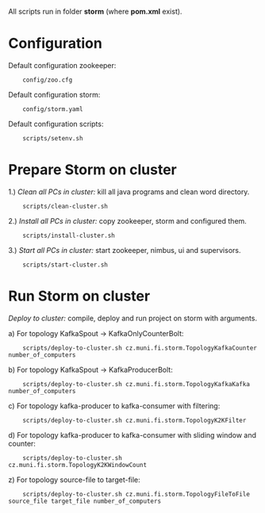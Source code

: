 All scripts run in folder <b>storm</b> (where <b>pom.xml</b> exist).

Configuration
============================

Default configuration zookeeper:

        config/zoo.cfg

Default configuration storm:

        config/storm.yaml

Default configuration scripts:

        scripts/setenv.sh


Prepare Storm on cluster
============================

1.) <i>Clean all PCs in cluster:</i> kill all java programs and clean word directory.

        scripts/clean-cluster.sh

2.) <i>Install all PCs in cluster:</i> copy zookeeper, storm and configured them.

        scripts/install-cluster.sh

3.) <i>Start all PCs in cluster:</i> start zookeeper, nimbus, ui and supervisors.

        scripts/start-cluster.sh

Run Storm on cluster
============================

<i>Deploy to cluster:</i> compile, deploy and run project on storm with arguments.

a) For topology KafkaSpout -> KafkaOnlyCounterBolt:

        scripts/deploy-to-cluster.sh cz.muni.fi.storm.TopologyKafkaCounter number_of_computers

b) For topology KafkaSpout -> KafkaProducerBolt:

        scripts/deploy-to-cluster.sh cz.muni.fi.storm.TopologyKafkaKafka number_of_computers

c) For topology kafka-producer to kafka-consumer with filtering:

        scripts/deploy-to-cluster.sh cz.muni.fi.storm.TopologyK2KFilter

d) For topology kafka-producer to kafka-consumer with sliding window and counter:

        scripts/deploy-to-cluster.sh cz.muni.fi.storm.TopologyK2KWindowCount

z) For topology source-file to target-file:

        scripts/deploy-to-cluster.sh cz.muni.fi.storm.TopologyFileToFile source_file target_file number_of_computers

